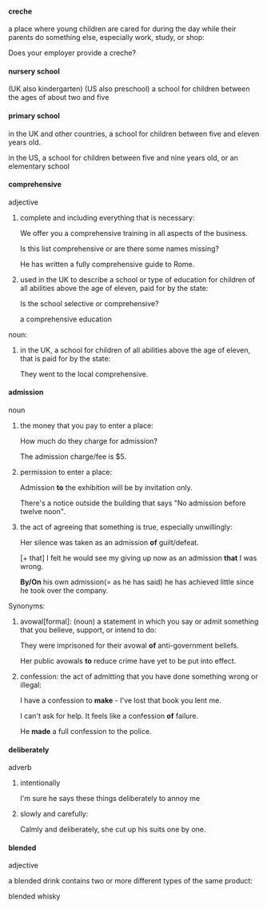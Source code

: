 #### creche
a place where young children are cared for during the day while their parents do something else, especially work, study, or shop:

Does your employer provide a creche?

#### nursery school
(UK also kindergarten) (US also preschool)
a school for children between the ages of about two and five

#### primary school
in the UK and other countries, a school for children between five and eleven years old.

in the US, a school for children between five and nine years old, or an elementary school

#### comprehensive
adjective

1. complete and including everything that is necessary:
   
   We offer you a comprehensive training in all aspects of the business.

   Is this list comprehensive or are there some names missing?

   He has written a fully comprehensive guide to Rome.

2. used in the UK to describe a school or type of education for children of all abilities above the age of eleven, paid for by the state:
   
   Is the school selective or comprehensive?

   a comprehensive education

noun:

1. in the UK, a school for children of all abilities above the age of eleven, that is paid for by the state:
   
   They went to the local comprehensive.

 
#### admission
noun

1. the money that you pay to enter a place:
   
   How much do they charge for admission?

   The admission charge/fee is $5.

2. permission to enter a place:
   
   Admission **to** the exhibition will be by invitation only.

   There's a notice outside the building that says "No admission before twelve noon".


3. the act of agreeing that something is true, especially unwillingly:
   
   Her silence was taken as an admission **of** guilt/defeat.

   [+ that] I felt he would see my giving up now as an admission **that** I was wrong.

   **By/On** his own admission(= as he has said) he has achieved little since he took over the company.

Synonyms:

1. avowal[formal]: (noun) a statement in which you say or admit something that you believe, support, or intend to do:
   
   They were imprisoned for their avowal **of** anti-government beliefs.

   Her public avowals **to** reduce crime have yet to be put into effect.

2. confession: the act of admitting that you have done something wrong or illegal:
   
   I have a confession to **make** - I've lost that book you lent me.
   
   I can't ask for help. It feels like a confession **of** failure.

   He **made** a full confession to the police.

#### deliberately
adverb

1. intentionally
   
   I'm sure he says these things deliberately to annoy me

2. slowly and carefully:

   Calmly and deliberately, she cut up his suits one by one.

#### blended
adjective

a blended drink contains two or more different types of the same product:

blended whisky



   

